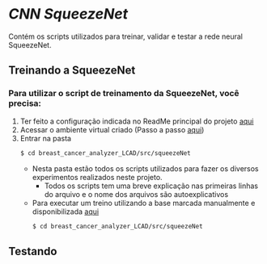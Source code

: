 # _CNN SqueezeNet_

Contém os scripts utilizados para treinar, validar e testar a rede neural SqueezeNet.

## Treinando a SqueezeNet

### Para utilizar o script de treinamento da SqueezeNet, você precisa:

1. Ter feito a configuração indicada no ReadMe principal do projeto [aqui](https://github.com/LCAD-UFES/breast_cancer_analyzer_LCAD)
2. Acessar o ambiente virtual criado (Passo a passo [aqui](https://github.com/LCAD-UFES/breast_cancer_analyzer_LCAD))
3. Entrar na pasta
   ```bash
   $ cd breast_cancer_analyzer_LCAD/src/squeezeNet
   ```
   - Nesta pasta estão todos os scripts utilizados para fazer os diversos experimentos realizados neste projeto.
     - Todos os scripts tem uma breve explicação nas primeiras linhas do arquivo e o nome dos arquivos são autoexplicativos
   - Para executar um treino utilizando a base marcada manualmente e disponibilizada [aqui](https://drive.google.com/open?id=1X6eZ8hrxsR7oPwYK5iiHx_21aPIRQv77)
     ```bash
     $ cd breast_cancer_analyzer_LCAD/src/squeezeNet
     ```

	 








## Testando 